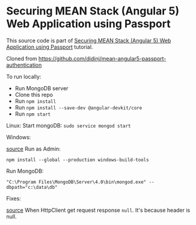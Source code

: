 # Securing MEAN Stack (Angular 5) Web Application using Passport

This source code is part of [Securing MEAN Stack (Angular 5) Web Application using Passport](https://www.djamware.com/post/5a878b3c80aca7059c142979/securing-mean-stack-angular-5-web-application-using-passport) tutorial.

Cloned from https://github.com/didinj/mean-angular5-passport-authentication

To run locally:

* Run MongoDB server
* Clone this repo
* Run `npm install`
* Run `npm install --save-dev @angular-devkit/core`
* Run `npm start`

Linux:
Start mongoDB:
`sudo service mongod start`

Windows:

[source](https://codedzen.ru/node-js-oshibka-ustanovki-paketa-msbuild-error-msb3428/)
Run as Admin:
```shell
npm install --global --production windows-build-tools
```

Run MongoDB:
```shell 
"C:\Program Files\MongoDB\Server\4.0\bin\mongod.exe" --dbpath="c:\data\db"
```

Fixes:

[source](https://stackoverflow.com/questions/53310332/angular-typeerror-cannot-read-property-length-of-null-when-subscribe)
When HttpClient get request response `null`. It's because header is null.
